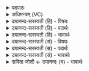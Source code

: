 <details><summary>पदपाठः</summary>

नमः॑। ज्ये॒ष्ठाय॑। च॒। क॒नि॒ष्ठाय॑। च॒। नमः॑। पू॒र्व॒जायेति॑ पूर्व॒ऽजाय॑। च॒। अ॒प॒र॒जायेत्य॑पर॒ऽजाय॑। च॒। नमः॑। म॒ध्य॒माय॑। च॒। अ॒प॒ग॒ल्भायेत्य॑पऽग॒ल्भाय॑। च॒। नमः॑। ज॒घ॒न्या᳖य। च॒। बु॒ध्न्या᳖य। च॒। ३२।
</details>

<details><summary>अधिमन्त्रम् (VC)</summary>

- रुद्रा देवताः
- कुत्स ऋषिः
- स्वराडार्षी त्रिष्टुप्
- धैवतः
</details>

<details><summary>दयानन्द-सरस्वती (हि) - विषयः</summary>

मनुष्य लोग परस्पर कैसे सत्कार करनेवाले हों, यह विषय अगले मन्त्र में कहा है ॥
</details>

<details><summary>दयानन्द-सरस्वती (हि) - पदार्थः</summary>

पदार्थान्वयभाषाः -  हे मनुष्यो ! तुम लोग (ज्येष्ठाय) अत्यन्त वृद्धों (च) और (कनिष्ठाय) अति बालकों को (नमः) सत्कार और अन्न (च) तथा (पूर्वजाय) ज्येष्ठभ्राता वा ब्राह्मण (च) और (अपरजाय) छोटे भाई वा नीच का (च) भी (नमः) सत्कार वा अन्न (मध्यमाय) बन्धु, क्षत्रिय वा वैश्य (च) और (अपगल्भाय) ढीठपन छोड़े हुए सरल स्वभाववाले (च) इन सब का (नमः) सत्कार आदि (च) और (जघन्याय) नीचकर्मकर्त्ता शूद्र वा म्लेच्छ (च) तथा (बुध्न्याय) अन्तरिक्ष में हुए मेघ के तुल्य वर्त्तमान दाता पुरुष का (नमः) अन्नादि से सत्कार करो ॥३२ ॥
</details>

<details><summary>दयानन्द-सरस्वती (हि) - भावार्थः</summary>

भावार्थभाषाः -  परस्पर मिलते समय सत्कार करना हो तब (नमस्ते) इस वाक्य का उच्चारण करके छोटे बड़ों, बड़े छोटों, नीच उत्तमों, उत्तम नीचों और क्षत्रियादि ब्राह्मणों वा ब्राह्मणादि क्षत्रियादिकों का निरन्तर सत्कार करें। सब लोग इसी वेदोक्त प्रमाण से सर्वत्र शिष्टाचार में इसी वाक्य का प्रयोग करके परस्पर एक-दूसरे का सत्कार करने से प्रसन्न होवें ॥३२ ॥
</details>

<details><summary>दयानन्द-सरस्वती (सं) - विषयः</summary>

मनुष्याः परस्परं कथं सत्कृता भवेयुरित्याह ॥
</details>

<details><summary>दयानन्द-सरस्वती (सं) - पदार्थः</summary>

पदार्थान्वयभाषाः -  हे मनुष्याः ! यूयं ज्येष्ठाय च कनिष्ठाय च नमः पूर्वजाय चापरजाय च नमो मध्यमाय चापगल्भाय च नमो जघन्याय च बुध्न्याय च नमो दत्त ॥३२ ॥
</details>

<details><summary>दयानन्द-सरस्वती (सं) - भावार्थः</summary>

भावार्थभाषाः -  सत्कारे कर्त्तव्य नमस्त इति वाक्योच्चारणेन कनिष्ठैर्ज्येष्ठा ज्येष्ठैः कनिष्ठा नीचैरुत्तमा उत्तमैर्नीचाः क्षत्रियाद्यैर्ब्राह्मणा ब्राह्मणाद्यैः क्षत्रियाद्याश्च सततं सत्कर्त्तव्याः। एतेनैव वेदोक्तप्रमाणेन शिष्टाचारे सर्वत्र सर्वैरेतद्वाक्यं सम्प्रयोज्यान्योन्येषां सत्करणात् प्रसन्नैर्भवितव्यम् ॥३२ ॥
</details>

<details><summary>सविता जोशी ← दयानन्दः (म) - भावार्थः</summary>

भावार्थभाषाः -  परस्परांना भेटताना ‘नमस्ते’ या वाक्याचे उच्चारण करून छोटे, मोठे, क्षुद्र, उत्तम, ब्राह्मण, क्षत्रिय वगैरेंचा सदैव मान राखावा. सर्व लोकांनी याच वेदोक्त पद्धतीने शिष्टाचार पाळावा व याच वाक्याचा प्रयोग करून परस्परांविषयी आदर व्यक्त करून प्रसन्न व्हावे.
</details>